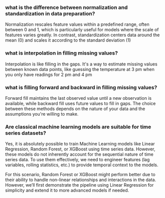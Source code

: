 ### what is the difference between normalization and standardization in data preparation?

Normalization rescales feature values within a predefined range, often between 0 and 1, which is particularly useful for models where the scale of features varies greatly. In contrast, standardization centers data around the mean (0) and scales it according to the standard deviation (1)

### what is interpolation in filling missing values?

Interpolation is like filling in the gaps. It's a way to estimate missing values between known data points, like guessing the temperature at 3 pm when you only have readings for 2 pm and 4 pm

### what is filling forward and backward in filling missing values?

Forward fill maintains the last observed value until a new observation is available, while backward fill uses future values to fill in gaps. The choice between these methods depends on the nature of your data and the assumptions you're willing to make.

### Are classical machine learning models are suitable for time series datasets?

Yes, it is absolutely possible to train Machine Learning models like Linear Regression, Random Forest, or XGBoost using time series data. However, these models do not inherently account for the sequential nature of time series data. To use them effectively, we need to engineer features (lag variables, rolling statistics, etc.) to provide temporal context to the models.

For this scenario, Random Forest or XGBoost might perform better due to their ability to handle non-linear relationships and interactions in the data. However, we’ll first demonstrate the pipeline using Linear Regression for simplicity and extend it to more advanced models if needed.
